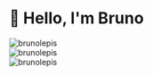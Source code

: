 
  <h1>👋 Hello, I'm Bruno</h1>  
  <img src="https://github-readme-stats.vercel.app/api?username=brunolepis&show_icons=true&theme=dark" alt="brunolepis" />
  <br>
  <img src="https://github-readme-streak-stats.herokuapp.com?user=brunolepis&theme=dark&hide_border=true" alt="brunolepis" />
  <br>
  <img src="https://github-readme-stats.vercel.app/api/top-langs/?username=brunolepis&layout=compact&theme=dark" alt="brunolepis" />
